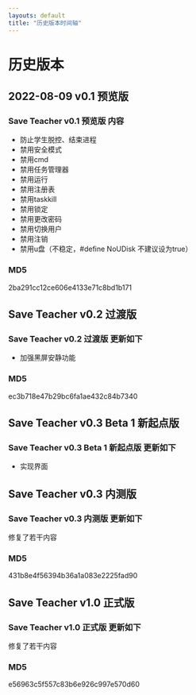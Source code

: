 ```yaml
---
layouts: default
title: "历史版本时间轴"
---
```

# 历史版本

## 2022-08-09 v0.1 预览版

### Save Teacher v0.1 预览版 内容
- 防止学生脱控、结束进程
- 禁用安全模式
- 禁用cmd
- 禁用任务管理器
- 禁用运行
- 禁用注册表
- 禁用taskkill
- 禁用锁定
- 禁用更改密码
- 禁用切换用户
- 禁用注销
- 禁用u盘（不稳定，#define NoUDisk 不建议设为true）

### MD5

2ba291cc12ce606e4133e71c8bd1b171

## Save Teacher v0.2 过渡版

### Save Teacher v0.2 过渡版 更新如下

- 加强黑屏安静功能

### MD5

ec3b718e47b29bc6fa1ae432c84b7340

## Save Teacher v0.3 Beta 1 新起点版

### Save Teacher v0.3 Beta 1 新起点版 更新如下

- 实现界面

## Save Teacher v0.3 内测版

### Save Teacher v0.3 内测版 更新如下

修复了若干内容

### MD5

431b8e4f56394b36a1a083e2225fad90

## Save Teacher v1.0 正式版

### Save Teacher v1.0 正式版 更新如下

修复了若干内容

### MD5

e56963c5f557c83b6e926c997e570d60
